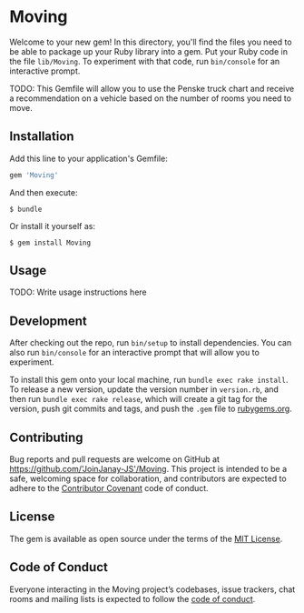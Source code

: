 # Moving

Welcome to your new gem! In this directory, you'll find the files you need to be able to package up your Ruby library into a gem. Put your Ruby code in the file `lib/Moving`. To experiment with that code, run `bin/console` for an interactive prompt.

TODO: This Gemfile will allow you to use the Penske truck chart and receive a recommendation on a vehicle based on the number of rooms you need to move. 

## Installation

Add this line to your application's Gemfile:

```ruby
gem 'Moving'
```

And then execute:

    $ bundle

Or install it yourself as:

    $ gem install Moving

## Usage

TODO: Write usage instructions here

## Development

After checking out the repo, run `bin/setup` to install dependencies. You can also run `bin/console` for an interactive prompt that will allow you to experiment.

To install this gem onto your local machine, run `bundle exec rake install`. To release a new version, update the version number in `version.rb`, and then run `bundle exec rake release`, which will create a git tag for the version, push git commits and tags, and push the `.gem` file to [rubygems.org](https://rubygems.org).

## Contributing

Bug reports and pull requests are welcome on GitHub at https://github.com/'JoinJanay-JS'/Moving. This project is intended to be a safe, welcoming space for collaboration, and contributors are expected to adhere to the [Contributor Covenant](http://contributor-covenant.org) code of conduct.

## License

The gem is available as open source under the terms of the [MIT License](https://opensource.org/licenses/MIT).

## Code of Conduct

Everyone interacting in the Moving project’s codebases, issue trackers, chat rooms and mailing lists is expected to follow the [code of conduct](https://github.com/'JoinJanay-JS'/Moving/blob/master/CODE_OF_CONDUCT.md).
